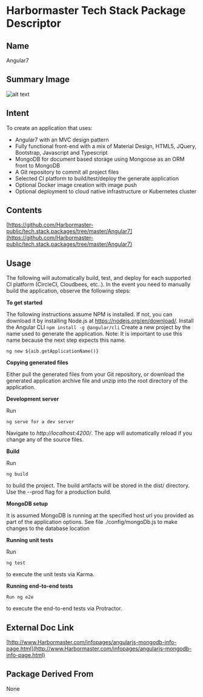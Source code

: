 # Harbormaster Tech Stack Package Descriptor

## Name
Angular7 

## Summary Image
![alt text](http://www.Harbormaster.com/infopages/img/angular.png)

## Intent
To create an application that uses:

- Angular7 with an MVC design pattern
- Fully functional front-end with a mix of Material Design, HTML5, JQuery, Bootstrap, Javascript and Typescript
- MongoDB for document based storage using Mongoose as an ORM front to MongoDB
- A Git repository to commit all project files
- Selected CI platform to build/test/deploy the generate application
- Optional Docker image creation with image push
- Optional deployment to cloud native infrastructure or Kubernetes cluster

## Contents
[https://github.com/Harbormaster-public/tech.stack.packages/tree/master/Angular7](https://github.com/Harbormaster-public/tech.stack.packages/tree/master/Angular7)


## Usage

The following will automatically build, test, and deploy for each supported CI platform (CircleCI, Cloudbees, etc..).  In the event you need to manually build the application, observe the following steps:

**To get started**

The following instructions assume NPM is installed. If not, you can download it by installing Node.js at https://nodejs.org/en/download/.
Install the Angular CLI
`npm install -g @angular/cli`
Create a new project by the name used to generate the application. Note: It is important to use this name because the next step expects this name.

`ng new ${aib.getApplicationName()}`

**Copying generated files**

Either pull the generated files from your Git repository, or download the generated application archive file and unzip into the root directory of the application.

**Development server**

Run 

`ng serve for a dev server` 

Navigate to _http://localhost:4200/_. The app will automatically reload if you change any of the source files.

**Build**

Run 

`ng build` 

to build the project. The build artifacts will be stored in the dist/ directory. Use the --prod flag for a production build.

**MongoDB setup**

It is assumed MongoDB is running at the specified host url you provided as part of the application options. See file ./config/mongoDb.js to make changes to the database location

**Running unit tests**

Run 

`ng test` 

to execute the unit tests via Karma.

**Running end-to-end tests**

`Run ng e2e` 

to execute the end-to-end tests via Protractor.

## External Doc Link
[http://www.Harbormaster.com/infopages/angularjs-mongodb-info-page.html](http://www.Harbormaster.com/infopages/angularjs-mongodb-info-page.html)

## Package Derived From
None